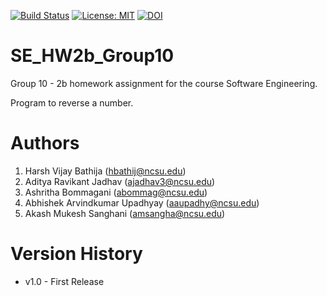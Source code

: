 [![Build Status](https://app.travis-ci.com/adi2768/GoodRepoProject.svg?branch=main)](https://app.travis-ci.com/github/adi2768/GoodRepoProject/builds/236855252)
[![License: MIT](https://img.shields.io/badge/License-MIT-yellow.svg)](https://opensource.org/licenses/Apache-2.0)
[![DOI](https://zenodo.org/badge/400026490.svg)](https://zenodo.org/badge/latestdoi/400026490)


# SE_HW2b_Group10
Group 10 - 2b homework assignment for the course Software Engineering.

Program to reverse a number.

# Authors
1. Harsh Vijay Bathija (hbathij@ncsu.edu)
2. Aditya Ravikant Jadhav (ajadhav3@ncsu.edu)
3. Ashritha Bommagani (abommag@ncsu.edu)
4. Abhishek Arvindkumar Upadhyay (aaupadhy@ncsu.edu)
5. Akash Mukesh Sanghani (amsangha@ncsu.edu)

# Version History
- v1.0 - First Release
